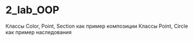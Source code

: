 # 2_lab_OOP
Классы Color, Point, Section как пример композиции
Классы Point, Circle как пример наследования
